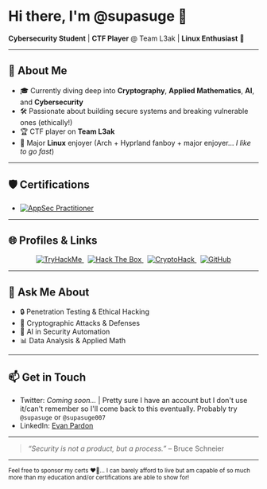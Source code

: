 <!--
**supasuge/supasuge** is a ✨ special ✨ repository because its `README.md` appears on my GitHub profile.
-->

# Hi there, I'm **@supasuge** 👋

**Cybersecurity Student** | **CTF Player** @ Team L3ak | **Linux Enthusiast** 🐧

---

## 🔭 About Me
- 🎓 Currently diving deep into **Cryptography**, **Applied Mathematics**, **AI**, and **Cybersecurity**
- 🛠️ Passionate about building secure systems and breaking vulnerable ones (ethically!)
- 🏆 CTF player on **Team L3ak**
- 🐧 Major **Linux** enjoyer (Arch + Hyprland fanboy + major enjoyer... *I like to go fast*)

---

## 🛡️ Certifications
- [![AppSec Practitioner](https://img.shields.io/badge/Certified%20AppSec-Practitioner-blue?style=flat&logo=OWASP&logoColor=white)](https://www.owasp.org)

---

## 🌐 Profiles & Links
<p align="center">
  <a href="https://tryhackme.com/p/supasuge" target="_blank">
    <img alt="TryHackMe" src="https://img.shields.io/badge/TryHackMe-supasuge-5232E7?style=flat&logo=tryhackme&logoColor=white" />
  </a>
  &nbsp;
  <a href="https://app.hackthebox.com/profile/1492227" target="_blank">
    <img alt="Hack The Box" src="https://img.shields.io/badge/HackTheBox-supasuge-101010?style=flat&logo=hackthebox&logoColor=84FA86" />
  </a>
  &nbsp;
  <a href="https://cryptohack.org/user/gxdqpardo/" target="_blank">
    <img alt="CryptoHack" src="https://img.shields.io/badge/CryptoHack-gxdqpardo-007ACC?style=flat&logo=cryptohack&logoColor=white" />
  </a>
  &nbsp;
  <a href="https://github.com/supasuge" target="_blank">
    <img alt="GitHub" src="https://img.shields.io/badge/GitHub-supasuge-181717?style=flat&logo=github&logoColor=white" />
  </a>
</p>

---

## 💬 Ask Me About
- 🔒 Penetration Testing & Ethical Hacking
- 🔑 Cryptographic Attacks & Defenses
- 🤖 AI in Security Automation
- 📊 Data Analysis & Applied Math

---

## 📫 Get in Touch
- Twitter: *Coming soon...* | Pretty sure I have an account but I don't use it/can't remember so I'll come back to this eventually. Probably try `@supasuge` or `@supasuge007`
- LinkedIn: [Evan Pardon](https://www.linkedin.com/in/evan-pardon)

---

> *“Security is not a product, but a process.”* – Bruce Schneier

---

<small>Feel free to sponsor my certs ❤️‍🔥... I can barely afford to live but am capable of so much more than my education and/or certifications are able to show for!</small>
